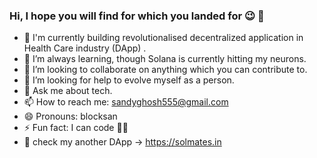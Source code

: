 ### Hi, I hope you will find for which you landed for 😉 👋
- 🔭 I'm currently building revolutionalised decentralized application in Health Care industry (DApp) .
- 🌱 I’m always learning, though Solana is currently hitting my neurons.
- 👯 I’m looking to collaborate on anything which you can contribute to.
- 🤔 I’m looking for help to evolve myself as a person.
- 💬 Ask me about tech.
- 📫 How to reach me: sandyghosh555@gmail.com
- 😄 Pronouns: blocksan
- ⚡ Fun fact: I can code 👨‍💻 
- 🍺 check my another DApp -> https://solmates.in
